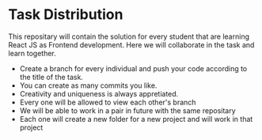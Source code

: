 # Task Distribution

This repositary will contain the solution for every student that are learning React JS as Frontend development. Here we will collaborate in the task and learn together.

<ul>

<li>Create a branch for every individual and push your code according to the title of the task.</li>
<li>You can create as many commits you like.</li>
<li>Creativity and uniqueness is always appretiated.</li>

<li>Every one will be allowed to view each other's branch </li>

<li> We will be able to work in a pair in future with the same repositary</li>

<li> Each one will create a new folder for a new project and will work in that project</li>

</ul>

